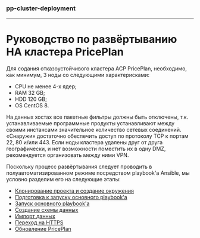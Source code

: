 ### pp-cluster-deployment
---

# Руководство по развёртыванию HA кластера PricePlan

Для содания отказоустойчивого кластера АСР PricePlan, необходимо, как
минимум, 3 ноды со следующими характерисками:

- CPU не менее 4-х ядер;
- RAM 32 GB;
- HDD 120 GB;
- OS CentOS 8.

На данных хостах все пакетные фильтры должны быть отключены, т.к.
устанавливаемые программные продукты устанавливают между своими инстансами
значительное количество сетевых соединений. «Снаружи» достаточно обеспечить
доступ по протоколу TCP к портам 22, 80 и/или 443. Если ноды кластера
удалены друг от друга географически, и нет возможности поместить их в одну
DMZ, рекомендуется организовать между ними VPN.

Поскольку процесс развёртывания следует проводить в полуавтоматизированном
режиме посредством playbook'а Ansible, мы условно разделим его на следующие
этапы:

* [Клонирование проекта и создание окружения](docs/pve.md)
* [Подготовка к запуску основного playbook'а](docs/preparing.md)
* [Запуск основного playbook'а](docs/playbook_run.md)
* [Создание схемы данных](docs/db-schema.md)
* [Импорт данных](docs/import-data.md)
* [Переход на HTTPS](docs/https.md)
* [Обновление PricePlan](docs/upgrade_pp.md)
